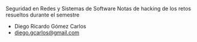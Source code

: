 Seguridad en Redes y Sistemas de Software
Notas de hacking de los retos resueltos durante el semestre

- Diego Ricardo Gómez Carlos
- diego.gcarlos@gmail.com